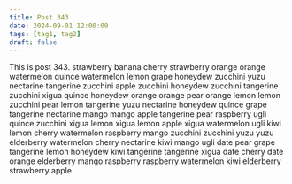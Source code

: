 ```yaml
---
title: Post 343
date: 2024-09-01 12:00:00
tags: [tag1, tag2]
draft: false
---
```

This is post 343.
strawberry
banana
cherry
strawberry
orange
orange
watermelon
quince
watermelon
lemon
grape
honeydew
zucchini
yuzu
nectarine
tangerine
zucchini
apple
zucchini
honeydew
zucchini
tangerine
zucchini
xigua
quince
honeydew
orange
orange
pear
orange
lemon
lemon
zucchini
pear
lemon
tangerine
yuzu
nectarine
honeydew
quince
grape
tangerine
nectarine
mango
mango
apple
tangerine
pear
raspberry
ugli
quince
zucchini
xigua
lemon
xigua
lemon
apple
xigua
watermelon
ugli
kiwi
lemon
cherry
watermelon
raspberry
mango
zucchini
zucchini
yuzu
yuzu
elderberry
watermelon
cherry
nectarine
kiwi
mango
ugli
date
pear
grape
tangerine
lemon
honeydew
kiwi
tangerine
tangerine
xigua
date
cherry
date
orange
elderberry
mango
raspberry
raspberry
watermelon
kiwi
elderberry
strawberry
apple
